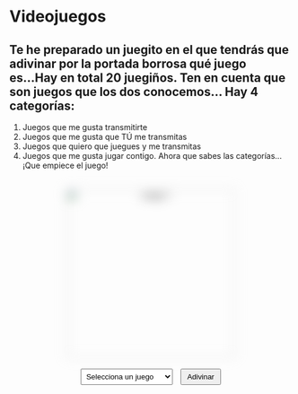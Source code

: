 # Videojuegos

## Te he preparado un juegito en el que tendrás que adivinar por la portada borrosa qué juego es...Hay en total 20 juegiños. Ten en cuenta que son juegos que los dos conocemos... Hay 4 categorías: 
1. Juegos que me gusta transmitirte 
2. Juegos que me gusta que TÚ me transmitas 
3. Juegos que quiero que juegues y me transmitas 
4. Juegos que me gusta jugar contigo. 
Ahora que sabes las categorías... ¡Que empiece el juego!

<div id="game-container">
  <!-- Juego 1 -->
  <div class="game" id="game1">
    <img src="https://i.3djuegos.com/juegos/5184/silent_hill_3/fotos/ficha/silent_hill_3-1697794.jpg" alt="Juego 1" class="blurry-img" id="img1">
    <div class="controls">
      <select id="select1">
        <option value="">Selecciona un juego</option>
        <option value="Silent Hill 3">Silent Hill 3</option>
        <option value="Elden Ring">Elden Ring</option>
        <option value="Papa's Freezeria">Papa's Freezeria</option>
        <option value="Stardew Valley">Stardew Valley</option>
        <option value="Supermarket Together">Supermarket Together</option>
        <option value="Blasphemous">Blasphemous</option>
        <option value="Fortnite">Fortnite</option>
        <option value="Dark Souls">Dark Souls</option>
        <option value="The Forest">The Forest</option>
        <option value="Minecraft">Minecraft</option>
        <option value="Gris">Gris</option>
        <option value="Hollow Knight">Hollow Knight</option>
        <option value="Outlast">Outlast</option>
        <option value="Phasmophobia">Phasmophobia</option>
        <option value="The Sims 4">The Sims 4</option>
        <option value="Resident Evil">Resident Evil</option>
        <option value="Silent Hill 2">Silent Hill 2</option>
        <option value="Crow Country">Crow Country</option>
        <option value="PowerWash Simulator">PowerWash Simulator</option>
        <option value="Demonologist">Demonologist</option>
      </select>
      <button onclick="checkAnswer(1, 'Silent Hill 3', 'Silent Hill 3 es un juego que me encanta verte jugar, me encanta que resolvamos las cosas juntos. Es un juego que te hace ser un chico muy interesante jeje')">Adivinar</button>
    </div>
  </div>

  <!-- Juego 2 -->
  <div class="game" id="game2" style="display: none;">
    <img src="https://cdn.hobbyconsolas.com/sites/navi.axelspringer.es/public/media/image/2017/04/outlast-trinity-caratula.jpg?tf=1200x" alt="Juego 2" class="blurry-img" id="img2">
    <div class="controls">
      <select id="select2">
        <option value="">Selecciona un juego</option>
        <option value="Elden Ring">Elden Ring</option>
        <option value="Papa's Freezeria">Papa's Freezeria</option>
        <option value="Stardew Valley">Stardew Valley</option>
        <option value="Supermarket Together">Supermarket Together</option>
        <option value="Blasphemous">Blasphemous</option>
        <option value="Fortnite">Fortnite</option>
        <option value="Dark Souls">Dark Souls</option>
        <option value="The Forest">The Forest</option>
        <option value="Minecraft">Minecraft</option>
        <option value="Gris">Gris</option>
        <option value="Hollow Knight">Hollow Knight</option>
        <option value="Outlast">Outlast</option>
        <option value="Phasmophobia">Phasmophobia</option>
        <option value="The Sims 4">The Sims 4</option>
        <option value="Resident Evil">Resident Evil</option>
        <option value="Silent Hill 2">Silent Hill 2</option>
        <option value="Crow Country">Crow Country</option>
        <option value="PowerWash Simulator">PowerWash Simulator</option>
        <option value="Demonologist">Demonologist</option>
      </select>
      <button onclick="checkAnswer(2, 'Outlast', 'La saga de Outlast es un saga que me encantaría que jugasemos juntos de forma física, tenemos que organizar una cita para jugar juntitos está triología (que tengo comprada) que da susto y así si nos asustamos podemos abrazarnos y besarnos uwu.')">Adivinar</button>
    </div>
  </div>

  <!-- Juego 3 -->
  <div class="game" id="game3" style="display: none;">
    <img src="https://fyre.cdn.sewest.net/powerwash-simulator/6295daf05c77740019a6eca2/packshot-image-ySbPs05fF.jpg?quality=85&width=3840" alt="Juego 3" class="blurry-img" id="img3">
    <div class="controls">
      <select id="select3">
        <option value="">Selecciona un juego</option>
        <option value="Elden Ring">Elden Ring</option>
        <option value="Papa's Freezeria">Papa's Freezeria</option>
        <option value="Stardew Valley">Stardew Valley</option>
        <option value="Supermarket Together">Supermarket Together</option>
        <option value="Blasphemous">Blasphemous</option>
        <option value="Fortnite">Fortnite</option>
        <option value="Dark Souls">Dark Souls</option>
        <option value="The Forest">The Forest</option>
        <option value="Minecraft">Minecraft</option>
        <option value="Gris">Gris</option>
        <option value="Hollow Knight">Hollow Knight</option>
        <option value="Phasmophobia">Phasmophobia</option>
        <option value="The Sims 4">The Sims 4</option>
        <option value="Resident Evil">Resident Evil</option>
        <option value="Silent Hill 2">Silent Hill 2</option>
        <option value="Crow Country">Crow Country</option>
        <option value="PowerWash Simulator">PowerWash Simulator</option>
        <option value="Demonologist">Demonologist</option>
      </select>
      <button onclick="checkAnswer(3, 'PowerWash Simulator', 'Me encantó jugar contigo este juego, tan tranquilito... mientras hablabamos de chill... Deberíamos volver a jugarlo juntitos :3')">Adivinar</button>
    </div>
  </div>

  <!-- Juego 4 -->
  <div class="game" id="game4" style="display: none;">
    <img src="https://static-cdn.jtvnw.net/ttv-boxart/1286840579_IGDB-272x380.jpg" alt="Juego 4" class="blurry-img" id="img4">
    <div class="controls">
      <select id="select4">
        <option value="">Selecciona un juego</option>
        <option value="Elden Ring">Elden Ring</option>
        <option value="Papa's Freezeria">Papa's Freezeria</option>
        <option value="Stardew Valley">Stardew Valley</option>
        <option value="Supermarket Together">Supermarket Together</option>
        <option value="Blasphemous">Blasphemous</option>
        <option value="Fortnite">Fortnite</option>
        <option value="Dark Souls">Dark Souls</option>
        <option value="The Forest">The Forest</option>
        <option value="Minecraft">Minecraft</option>
        <option value="Gris">Gris</option>
        <option value="Hollow Knight">Hollow Knight</option>
        <option value="Phasmophobia">Phasmophobia</option>
        <option value="The Sims 4">The Sims 4</option>
        <option value="Resident Evil">Resident Evil</option>
        <option value="Silent Hill 2">Silent Hill 2</option>
        <option value="Crow Country">Crow Country</option>
        <option value="Demonologist">Demonologist</option>
      </select>
      <button onclick="checkAnswer(4, 'Demonologist', 'Que bien me lo pase jugando a este juego contigo, los susto que nos dabamos jajajjdjadjad. Aunque el juego fuese mierdecilla, me lo pase muy bien contigo...')">Adivinar</button>
    </div>
  </div>

  <!-- Juego 5 -->
  <div class="game" id="game5" style="display: none;">
    <img src="https://uvejuegos.com/img/caratulas/62850/1_pc.jpg" alt="Juego 5" class="blurry-img" id="img5">
    <div class="controls">
      <select id="select5">
        <option value="">Selecciona un juego</option>
        <option value="Elden Ring">Elden Ring</option>
        <option value="Papa's Freezeria">Papa's Freezeria</option>
        <option value="Stardew Valley">Stardew Valley</option>
        <option value="Supermarket Together">Supermarket Together</option>
        <option value="Blasphemous">Blasphemous</option>
        <option value="Fortnite">Fortnite</option>
        <option value="Dark Souls">Dark Souls</option>
        <option value="The Forest">The Forest</option>
        <option value="Minecraft">Minecraft</option>
        <option value="Gris">Gris</option>
        <option value="Hollow Knight">Hollow Knight</option>
        <option value="Phasmophobia">Phasmophobia</option>
        <option value="The Sims 4">The Sims 4</option>
        <option value="Resident Evil">Resident Evil</option>
        <option value="Silent Hill 2">Silent Hill 2</option>
        <option value="Crow Country">Crow Country</option>
      </select>
      <button onclick="checkAnswer(5, 'Elden Ring', 'Me encanta transmitirte Elden Ring, aunque se que aveces tu te aburras, a mi me encanta sentirme observado por ti, y enseñarte armas y que tu le des opiniones, y que me animes cuando estoy contra un boss...')">Adivinar</button>
    </div>
  </div>

  <!-- Juego 6 -->
  <div class="game" id="game6" style="display: none;">
    <img src="https://tierraadentro.fondodeculturaeconomica.com/wp-content/uploads/2022/02/9891_IGDB-272x380.jpeg" alt="Juego 6" class="blurry-img" id="img6">
    <div class="controls">
      <select id="select6">
        <option value="">Selecciona un juego</option>
        <option value="Papa's Freezeria">Papa's Freezeria</option>
        <option value="Stardew Valley">Stardew Valley</option>
        <option value="Supermarket Together">Supermarket Together</option>
        <option value="Blasphemous">Blasphemous</option>
        <option value="Fortnite">Fortnite</option>
        <option value="Dark Souls">Dark Souls</option>
        <option value="The Forest">The Forest</option>
        <option value="Minecraft">Minecraft</option>
        <option value="Gris">Gris</option>
        <option value="Hollow Knight">Hollow Knight</option>
        <option value="Phasmophobia">Phasmophobia</option>
        <option value="The Sims 4">The Sims 4</option>
        <option value="Resident Evil">Resident Evil</option>
        <option value="Silent Hill 2">Silent Hill 2</option>
        <option value="Crow Country">Crow Country</option>
      </select>
      <button onclick="checkAnswer(6, 'Silent Hill 2', 'ME ENCANTO TRANSMITIRTE EL SILENT HILL 2 Y QUE JUGASEMOS JUNTITOS Y TENGO MUCHAS GANAS DE COMPRAR EL REMASTERED Y JUGARLO JUNTITOS OTRA VEZ!!!')">Adivinar</button>
    </div>
  </div>

  <!-- Juego 7 -->
  <div class="game" id="game7" style="display: none;">
    <img src="https://spainaudiovisualhub.mineco.gob.es/content/dam/seteleco-hub-audiovisual/resources/images/videojuegos/02_gris.jpg" alt="Juego 7" class="blurry-img" id="img7">
    <div class="controls">
      <select id="select7">
        <option value="">Selecciona un juego</option>
        <option value="Papa's Freezeria">Papa's Freezeria</option>
        <option value="Stardew Valley">Stardew Valley</option>
        <option value="Supermarket Together">Supermarket Together</option>
        <option value="Blasphemous">Blasphemous</option>
        <option value="Fortnite">Fortnite</option>
        <option value="Dark Souls">Dark Souls</option>
        <option value="The Forest">The Forest</option>
        <option value="Minecraft">Minecraft</option>
        <option value="Gris">Gris</option>
        <option value="Hollow Knight">Hollow Knight</option>
        <option value="Phasmophobia">Phasmophobia</option>
        <option value="The Sims 4">The Sims 4</option>
        <option value="Resident Evil">Resident Evil</option>
        <option value="Crow Country">Crow Country</option>
      </select>
      <button onclick="checkAnswer(7, 'Gris', 'Quiero que juguemos a este juego juntos físicamente, es un juego corto pero se ve que es muy bonito, y me recuerda a ti, así que hay que organizar cita para jugar juntos!')">Adivinar</button>
    </div>
  </div>

  <!-- Juego 8 -->
  <div class="game" id="game8" style="display: none;">
    <img src="https://assetsio.gnwcdn.com/co20x5.jpg?width=1200&height=1200&fit=bounds&quality=70&format=jpg&auto=webp" alt="Juego 8" class="blurry-img" id="img8">
    <div class="controls">
      <select id="select8">
        <option value="">Selecciona un juego</option>
        <option value="Papa's Freezeria">Papa's Freezeria</option>
        <option value="Stardew Valley">Stardew Valley</option>
        <option value="Supermarket Together">Supermarket Together</option>
        <option value="Blasphemous">Blasphemous</option>
        <option value="Fortnite">Fortnite</option>
        <option value="Dark Souls">Dark Souls</option>
        <option value="The Forest">The Forest</option>
        <option value="Minecraft">Minecraft</option>
        <option value="Hollow Knight">Hollow Knight</option>
        <option value="Phasmophobia">Phasmophobia</option>
        <option value="The Sims 4">The Sims 4</option>
        <option value="Resident Evil">Resident Evil</option>
        <option value="Crow Country">Crow Country</option>
      </select>
      <button onclick="checkAnswer(8, 'The Forest', 'Recuerdo que The Forest fue uno de los primeros juegos que te empeze a transmitir, y me encanto que tu me pidieras que te transmitiera y que te encanta el juego, tengo pensado comprarte The Forest, o haber si rebajan el The Forest 2 y así lo jugamos juntitos que me hace mucha ilusión')">Adivinar</button>
    </div>
  </div>

  <!-- Juego 9 -->
  <div class="game" id="game9" style="display: none;">
    <img src="https://i.pinimg.com/236x/a8/ac/cf/a8accf7cba6517e4f8c253a7ee867afb.jpg" alt="Juego 9" class="blurry-img" id="img9">
    <div class="controls">
      <select id="select9">
        <option value="">Selecciona un juego</option>
        <option value="Papa's Freezeria">Papa's Freezeria</option>
        <option value="Stardew Valley">Stardew Valley</option>
        <option value="Supermarket Together">Supermarket Together</option>
        <option value="Blasphemous">Blasphemous</option>
        <option value="Fortnite">Fortnite</option>
        <option value="Dark Souls">Dark Souls</option>
        <option value="Minecraft">Minecraft</option>
        <option value="Hollow Knight">Hollow Knight</option>
        <option value="Phasmophobia">Phasmophobia</option>
        <option value="The Sims 4">The Sims 4</option>
        <option value="Resident Evil">Resident Evil</option>
        <option value="Crow Country">Crow Country</option>
      </select>
      <button onclick="checkAnswer(9, 'Minecraft', 'Me encanta jugar minecraft contigo, se que soy muy tonto y por mi culpa aveces te hago sentir mal al jugar, pero voy a cambiar y así conseguiremos jugar minecraft juntitos como novios hermosos')">Adivinar</button>
    </div>
  </div>

  <!-- Juego 10 -->
  <div class="game" id="game10" style="display: none;">
    <img src="https://s3.gamescribe.io/high/fbf71ce4-a5e1-580a-64c9-bb93637414e1.jpg" alt="Juego 10" class="blurry-img" id="img10">
    <div class="controls">
      <select id="select10">
        <option value="">Selecciona un juego</option>
        <option value="Papa's Freezeria">Papa's Freezeria</option>
        <option value="Stardew Valley">Stardew Valley</option>
        <option value="Supermarket Together">Supermarket Together</option>
        <option value="Blasphemous">Blasphemous</option>
        <option value="Fortnite">Fortnite</option>
        <option value="Dark Souls">Dark Souls</option>
        <option value="Hollow Knight">Hollow Knight</option>
        <option value="Phasmophobia">Phasmophobia</option>
        <option value="The Sims 4">The Sims 4</option>
        <option value="Resident Evil">Resident Evil</option>
        <option value="Crow Country">Crow Country</option>
      </select>
      <button onclick="checkAnswer(10, 'Supermarket Together', 'Me encanto jugar contigo a este juegito, fue muy gracioso y divertido jejejej, está chulo manejar un supermercado juntitos :3')">Adivinar</button>
    </div>
  </div>

  <!-- Juego 11 -->
  <div class="game" id="game11" style="display: none;">
    <img src="https://data.xxlgamer.com/products/3843/0YH1fBjgmuKXYL-big.jpg" alt="Juego 11" class="blurry-img" id="img11">
    <div class="controls">
      <select id="select11">
        <option value="">Selecciona un juego</option>
        <option value="Papa's Freezeria">Papa's Freezeria</option>
        <option value="Stardew Valley">Stardew Valley</option>on>
        <option value="Blasphemous">Blasphemous</option>
        <option value="Fortnite">Fortnite</option>
        <option value="Dark Souls">Dark Souls</option>
        <option value="Hollow Knight">Hollow Knight</option>
        <option value="Phasmophobia">Phasmophobia</option>
        <option value="The Sims 4">The Sims 4</option>
        <option value="Resident Evil">Resident Evil</option>
        <option value="Crow Country">Crow Country</option>
      </select>
      <button onclick="checkAnswer(11, 'Stardew Valley', 'Es un juegiño que me encanta transmitirte, que tu me transmitas y que jueguemos juntoz... aunque hayamos tenido nuestras peleitas mientras jugabamos, yo me lo pasaba muy bien contigo :3333')">Adivinar</button>
    </div>
  </div>

  <!-- Juego 12 -->
  <div class="game" id="game12" style="display: none;">
    <img src="https://www.selecta-vision.com/wp-content/uploads/2024/07/617359-blasphemous-xbox-one-front-cover_3.jpg" alt="Juego 12" class="blurry-img" id="img12">
    <div class="controls">
      <select id="select12">
        <option value="">Selecciona un juego</option>
        <option value="Papa's Freezeria">Papa's Freezeria</option>
        <option value="Blasphemous">Blasphemous</option>
        <option value="Fortnite">Fortnite</option>
        <option value="Dark Souls">Dark Souls</option>
        <option value="Hollow Knight">Hollow Knight</option>
        <option value="Phasmophobia">Phasmophobia</option>
        <option value="The Sims 4">The Sims 4</option>
        <option value="Resident Evil">Resident Evil</option>
        <option value="Crow Country">Crow Country</option>
      </select>
      <button onclick="checkAnswer(12, 'Blasphemous', 'Me lo pase tan bien transmitiendote este juegardo, te amo mucho y gracias por ver mis transmisiones :3')">Adivinar</button>
    </div>
  </div>

  <!-- Juego 13 -->
  <div class="game" id="game13" style="display: none;">
    <img src="https://assetsio.gnwcdn.com/co2ekt.jpg?width=1200&height=1200&fit=bounds&quality=70&format=jpg&auto=webp" alt="Juego 13" class="blurry-img" id="img13">
    <div class="controls">
      <select id="select13">
        <option value="">Selecciona un juego</option>
        <option value="Papa's Freezeria">Papa's Freezeria</option>
        <option value="Fortnite">Fortnite</option>
        <option value="Dark Souls">Dark Souls</option>
        <option value="Hollow Knight">Hollow Knight</option>
        <option value="Phasmophobia">Phasmophobia</option>
        <option value="The Sims 4">The Sims 4</option>
        <option value="Resident Evil">Resident Evil</option>
        <option value="Crow Country">Crow Country</option>
      </select>
      <button onclick="checkAnswer(13, 'Fortnite', 'Un juego que aunque yo sea muy competitivo... disfruto mucho jugando contigo, siempre tenemos nuestras peleitas pero yo me lo paso re que te bien contigo :3')">Adivinar</button>
    </div>
  </div>

  <!-- Juego 14 -->
  <div class="game" id="game14" style="display: none;">
    <img src="https://cdn.ozone.bg/media/catalog/product/cache/1/image/400x498/a4e40ebdc3e371adff845072e1c73f37/d/a/58fe916c01e167a42b7dda85c6f6535f/dark-souls-trilogy-compendium-25th-anniversary-edition-30.jpg" alt="Juego 14" class="blurry-img" id="img14">
    <div class="controls">
      <select id="select14">
        <option value="">Selecciona un juego</option>
        <option value="Papa's Freezeria">Papa's Freezeria</option>
        <option value="Dark Souls">Dark Souls</option>
        <option value="Hollow Knight">Hollow Knight</option>
        <option value="Phasmophobia">Phasmophobia</option>
        <option value="The Sims 4">The Sims 4</option>
        <option value="Resident Evil">Resident Evil</option>
        <option value="Crow Country">Crow Country</option>
      </select>
      <button onclick="checkAnswer(14, 'Dark Souls', 'Es una saga que disfruto mucho cuando estas conmigo en llamada viendome jugar, me encanta tu compañia y sobretodo en uno de mis juegiños favs, te amooooo')">Adivinar</button>
    </div>
  </div>

  <!-- Juego 15 -->
  <div class="game" id="game15" style="display: none;">
    <img src="https://pics.filmaffinity.com/Hollow_Knight-986585901-large.jpg" alt="Juego 15" class="blurry-img" id="img15">
    <div class="controls">
      <select id="select15">
        <option value="">Selecciona un juego</option>
        <option value="Papa's Freezeria">Papa's Freezeria</option>
        <option value="Hollow Knight">Hollow Knight</option>
        <option value="Phasmophobia">Phasmophobia</option>
        <option value="The Sims 4">The Sims 4</option>
        <option value="Resident Evil">Resident Evil</option>
        <option value="Crow Country">Crow Country</option>
      </select>
      <button onclick="checkAnswer(15, 'Hollow Knight', 'Juegito que disfrutamos juntos, me encantó transmitirte y que me vieses, tenemos que repetirlo y jugarlo hasta el final jeje')">Adivinar</button>
    </div>
  </div>

  <!-- Juego 16 -->
  <div class="game" id="game16" style="display: none;">
    <img src="https://farm6.staticflickr.com/5498/14323170106_20d240b59b_o.png" alt="Juego 16" class="blurry-img" id="img16">
    <div class="controls">
      <select id="select16">
        <option value="">Selecciona un juego</option>
        <option value="Papa's Freezeria">Papa's Freezeria</option>
        <option value="Phasmophobia">Phasmophobia</option>
        <option value="The Sims 4">The Sims 4</option>
        <option value="Resident Evil">Resident Evil</option>
        <option value="Crow Country">Crow Country</option>
      </select>
      <button onclick="checkAnswer(16, 'The Sims 4', 'JUEGARDO QUE ME ENCANTA QUE ME TRANSMITAS, ERES TAN PRO QE SE ME CAE LA POLLA AL SUELO CUANDO ME ENSEÑAS LOS PERSONAJES QUE CREAR O LAS CASAS QUE TE CURRAS, muy chulo jeje')">Adivinar</button>
    </div>
  </div>

  <!-- Juego 17 -->
  <div class="game" id="game17" style="display: none;">
    <img src="https://i.3djuegos.com/juegos/17586/phasmophobia/fotos/ficha/phasmophobia-5275630.webp" alt="Juego 17" class="blurry-img" id="img17">
    <div class="controls">
      <select id="select17">
        <option value="">Selecciona un juego</option>
        <option value="Papa's Freezeria">Papa's Freezeria</option>
        <option value="Phasmophobia">Phasmophobia</option>
        <option value="Resident Evil">Resident Evil</option>
        <option value="Crow Country">Crow Country</option>
      </select>
      <button onclick="checkAnswer(17, 'Phasmophobia', 'Juegazo de terror que hemos disfrutado muchísimo juntos, deseando que salga en oferta y comprarnoslo y jugar cuando queramos y pasar miedo juntitos jejejej, que risas me echaba contigo tontorron uwu')">Adivinar</button>
    </div>
  </div>

  <!-- Juego 18 -->
  <div class="game" id="game18" style="display: none;">
    <img src="https://howlongtobeat.com/games/126295_Papas_Freezeria.jpg" alt="Juego 18" class="blurry-img" id="img18">
    <div class="controls">
      <select id="select18">
        <option value="">Selecciona un juego</option>
        <option value="Papas Freezeria">Papa's Freezeria</option>
        <option value="Resident Evil">Resident Evil</option>
        <option value="Crow Country">Crow Country</option>
      </select>
      <button onclick="checkAnswer(18, 'Papas Freezeria', 'Juegito que nos compartimos el uno con el otro y que nos poniamos bien competitivos haber quien tenia más días hechos ehejejej')">Adivinar</button>
    </div>
  </div>

  <!-- Juego 19 -->
  <div class="game" id="game19" style="display: none;">
    <img src="https://i.3djuegos.com/juegos/18541/resident_evil_4_remake/fotos/ficha/resident_evil_4_remake-5789986.jpg" alt="Juego 19" class="blurry-img" id="img19">
    <div class="controls">
      <select id="select19">
        <option value="">Selecciona un juego</option>
        <option value="Resident Evil">Resident Evil</option>
        <option value="Crow Country">Crow Country</option>
      </select>
      <button onclick="checkAnswer(19, 'Resident Evil', 'Buah resident evil es una saga que quiero que jueguemos juntitos, en persona o yo transmitiendote, es un juego que seguro te gustaría un montón')">Adivinar</button>
    </div>
  </div>

  <!-- Juego 20 -->
  <div class="game" id="game20" style="display: none;">
    <img src="https://i.3djuegos.com/juegos/19709/crow_country/fotos/ficha/crow_country-5889371.webp" alt="Juego 20" class="blurry-img" id="img20">
    <div class="controls">
      <select id="select20">
        <option value="">Selecciona un juego</option>
        <option value="Crow Country">Crow Country</option>
      </select>
      <button onclick="checkAnswer(20, 'Crow Country', 'Es un juego que tengo tantas ganas de comprartelo y que me lo transmitas, esque es tan tu el juegito, es estilo silent hill + resident evil, es muy chulo y quiero vertelo juegar jeje')">Adivinar</button>
    </div>
  </div>

  <!-- Flecha para continuar al siguiente juego -->
  <div id="next-btn" style="display: none; cursor: pointer; margin-top: 20px;">
    <span style="font-size: 24px;">➡️</span>
  </div>

  <!-- Botón para reiniciar el juego -->
  <div id="restart-btn" style="display: none; margin-top: 20px;">
    <button onclick="restartGame()">Reiniciar Juego</button>
  </div>
</div>

<style>
  #game-container {
    display: flex;
    flex-direction: column;
    align-items: center;
  }
  
  .game {
    margin: 20px;
    text-align: center;
  }
  
  .blurry-img {
    width: 300px;
    height: auto;
    filter: blur(10px);
    transition: filter 0.5s ease;
  }

  .controls {
    margin-top: 10px; /* Espaciado entre la imagen y los controles */
    padding: 10px; /* Padding para mejorar el aspecto visual */
  }

  select {
    margin-right: 10px; /* Espaciado entre el select y el botón */
    padding: 5px;
  }

  button {
    padding: 5px 10px;
  }
</style>

<script>
  let currentGame = 1;

  function checkAnswer(gameNumber, correctAnswer, description) {
    const select = document.getElementById(`select${gameNumber}`);
    const img = document.getElementById(`img${gameNumber}`);
    const userAnswer = select.value;

    if (userAnswer === correctAnswer) {
      img.style.filter = 'blur(0)';
      alert('¡Correcto! ' + description);
      document.getElementById('next-btn').style.display = 'block'; // Mostrar flecha para continuar
      document.getElementById('restart-btn').style.display = 'block'; // Mostrar botón de reiniciar
    } else {
      alert('Incorrecto. Intenta de nuevo.');
    }
  }

  document.getElementById('next-btn').onclick = function() {
    const currentGameDiv = document.getElementById(`game${currentGame}`);
    currentGameDiv.style.display = 'none'; // Ocultar el juego actual
    currentGame++; // Pasar al siguiente juego

    if (currentGame <= 20) { // Cambia el número total de juegos aquí si agregas más
      const nextGameDiv = document.getElementById(`game${currentGame}`);
      nextGameDiv.style.display = 'block'; // Mostrar el siguiente juego
      document.getElementById('next-btn').style.display = 'none'; // Ocultar flecha al cambiar de juego
      document.getElementById('restart-btn').style.display = 'none'; // Ocultar botón de reiniciar al cambiar de juego
    } else {
      alert('¡Has completado todos los juegos!');
      currentGame = 1; // Reiniciar para poder volver a jugar
    }
  };

  function restartGame() {
    const currentGameDiv = document.getElementById(`game${currentGame}`);
    currentGameDiv.style.display = 'none'; // Ocultar el juego actual
    currentGame = 1; // Reiniciar el juego al primer juego
    document.getElementById('game1').style.display = 'block'; // Mostrar el primer juego
    document.getElementById('next-btn').style.display = 'none'; // Ocultar flecha al reiniciar
    document.getElementById('restart-btn').style.display = 'none'; // Ocultar botón de reiniciar al reiniciar
  }
</script>
